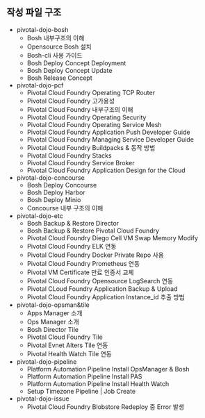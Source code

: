 ## 작성 파일 구조

- pivotal-dojo-bosh
	- Bosh 내부구조의 이해
	- Opensource Bosh 설치
	- Bosh-cli 사용 가이드
	- Bosh Deploy Concept Deployment
	- Bosh Deploy Concept Update
	- Bosh Release Concept
- pivotal-dojo-pcf
	- Pivotal Cloud Foundry Operating TCP Router
	- Pivotal Cloud Foundry 고가용성
	- Pivotal Cloud Foundry 내부구조의 이해
	- Pivotal Cloud Foundry Operating Security
	- Pivotal Cloud Foundry Operating Service Mesh
	- Pivotal Cloud Foundry Application Push Developer Guide
	- Pivotal Cloud Foundry Managing Service Developer Guide
	- Pivotal Cloud Foundry Buildpacks & 동작 방법
	- Pivotal Cloud Foundry Stacks
	- Pivotal Cloud Foundry Service Broker
	- Pivotal Cloud Foundry Application Design for the Cloud
-  pivotal-dojo-concourse
	- Bosh Deploy Concourse
	- Bosh Deploy Harbor
	- Bosh Deploy Minio
	- Concourse 내부 구조의 이해
- pivotal-dojo-etc
	- Bosh Backup & Restore Director
	- Bosh Backup & Restore Pivotal Cloud Foundry
	- Pivotal Cloud Foundry Diego Cell VM Swap Memory Modify
	- Pivotal Cloud Foundry ELK 연동
	- Pivotal Cloud Foundry Docker Private Repo 사용
	- Pivotal Cloud Foundry Prometheus  연동
	- Pivotal VM Certificate 만료 인증서 교체
	- Pivotal Cloud Foundry Opensource LogSearch 연동
	- Pivotal CLoud Foundry Application Backup & Upload
	- Pivotal Cloud Foundry Application Instance_id 추출 방법
- pivotal-dojo-opsman&tile
	- Apps Manager 소개
	- Ops Manager 소개
	- Bosh Director Tile
	- Pivotal Cloud Foundry Tile
	- Pivotal Evnet Alters Tile 연동
	- Pivotal Health Watch Tile 연동
- pivotal-dojo-pipeline
	- Platform Automation Pipeline Install OpsManager & Bosh
	- Platform Automation Pipeline Install PAS
	- Platform Automation Pipeline Install Health Watch
	- Setup Timezone Pipeline | Job Create
- pivotal-dojo-issue
	- Pivotal Cloud Foundry Blobstore Redeploy 중 Error 발생
